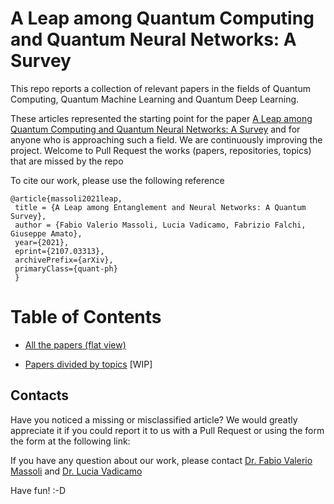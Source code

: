 
A Leap among Quantum Computing and Quantum Neural Networks: A Survey
====================================================================


This repo reports a collection of relevant papers in the fields of Quantum Computing, Quantum Machine Learning and Quantum Deep Learning.



These articles represented the starting point for the paper [A Leap among Quantum Computing and Quantum Neural Networks: A Survey](https://arxiv.org/abs/2107.03313) and for anyone who is approaching such a field. We are continuously improving the project. Welcome to Pull Request the works (papers, repositories, topics) that are missed by the repo

To cite our work, please use the following reference

<pre><code>@article{massoli2021leap,
 title = {A Leap among Entanglement and Neural Networks: A Quantum Survey},
 author = {Fabio Valerio Massoli, Lucia Vadicamo, Fabrizio Falchi, Giuseppe Amato},
 year={2021},
 eprint={2107.03313},
 archivePrefix={arXiv},
 primaryClass={quant-ph}
 }</code></pre>



# Table of Contents

* [All the papers (flat view)](https://github.com/fvmassoli/survey-quantum-computations/blob/master/allPapers.md)

* [Papers divided by topics](https://github.com/fvmassoli/survey-quantum-computations/blob/master/papersSortedByTopics.md) [WIP]

## Contacts

Have you noticed a missing or misclassified article? We would greatly appreciate it if you could report it to us with a Pull Request or using the form the form at the following link:





If you have any question about our work, please contact [Dr. Fabio Valerio Massoli](mailto:fabio.massoli@isti.cnr.it) and [Dr. Lucia Vadicamo](mailto:lucia.vadicamo@isti.cnr.it)

Have fun! :-D
